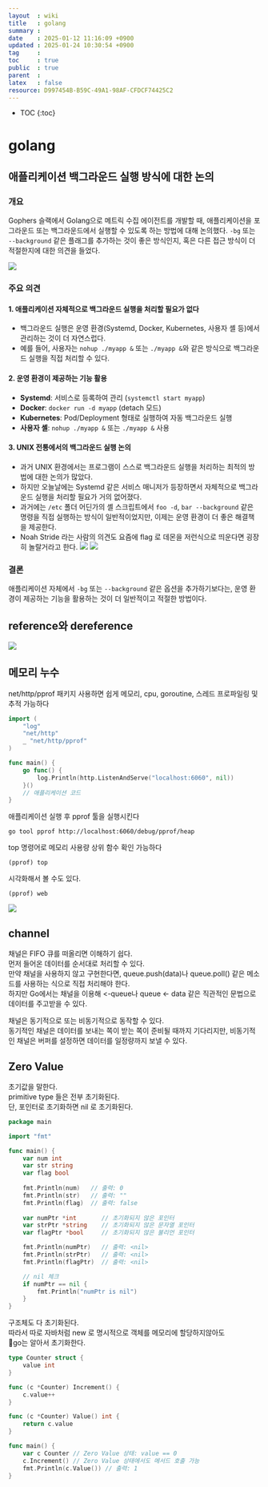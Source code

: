 ```yaml
---
layout  : wiki
title   : golang
summary : 
date    : 2025-01-12 11:16:09 +0900
updated : 2025-01-24 10:30:54 +0900
tag     : 
toc     : true
public  : true
parent  : 
latex   : false
resource: D997454B-B59C-49A1-98AF-CFDCF74425C2
---
```

* TOC
{:toc}

# golang

## 애플리케이션 백그라운드 실행 방식에 대한 논의

### 개요  

Gophers 슬랙에서 Golang으로 메트릭 수집 에이전트를 개발할 때, 애플리케이션을 포그라운드 또는 백그라운드에서 실행할 수 있도록 하는 방법에 대해 논의했다. `-bg` 또는 `--background` 같은 플래그를 추가하는 것이 좋은 방식인지, 혹은 다른 접근 방식이 더 적절한지에 대한 의견을 들었다.  

![](/resource/img/kyupid-2025-02-04-001085-e3Fg0BSh.png)
### 주요 의견  

#### 1. 애플리케이션 자체적으로 백그라운드 실행을 처리할 필요가 없다  
- 백그라운드 실행은 운영 환경(Systemd, Docker, Kubernetes, 사용자 셸 등)에서 관리하는 것이 더 자연스럽다.  
- 예를 들어, 사용자는 `nohup ./myapp &` 또는 `./myapp &`와 같은 방식으로 백그라운드 실행을 직접 처리할 수 있다.  

#### 2. 운영 환경이 제공하는 기능 활용  
- **Systemd**: 서비스로 등록하여 관리 (`systemctl start myapp`)  
- **Docker**: `docker run -d myapp` (detach 모드)  
- **Kubernetes**: Pod/Deployment 형태로 실행하여 자동 백그라운드 실행  
- **사용자 셸**: `nohup ./myapp &` 또는 `./myapp &` 사용  

#### 3. UNIX 전통에서의 백그라운드 실행 논의  
- 과거 UNIX 환경에서는 프로그램이 스스로 백그라운드 실행을 처리하는 최적의 방법에 대한 논의가 많았다.  
- 하지만 오늘날에는 Systemd 같은 서비스 매니저가 등장하면서 자체적으로 백그라운드 실행을 처리할 필요가 거의 없어졌다.  
- 과거에는 `/etc` 폴더 어딘가의 셸 스크립트에서 `foo -d`, `bar --background` 같은 명령을 직접 실행하는 방식이 일반적이었지만, 이제는 운영 환경이 더 좋은 해결책을 제공한다.  
- Noah Stride 라는 사람의 의견도 요즘에 flag 로 데몬을 저런식으로 띄운다면 굉장히 놀랄거라고 한다.
![](/resource/img/kyupid-2025-02-04-001087-VjQFT9Me.png)
![](/resource/img/kyupid-2025-02-04-001086-l0h4vBiR.png)
### 결론  

애플리케이션 자체에서 `-bg` 또는 `--background` 같은 옵션을 추가하기보다는, 운영 환경이 제공하는 기능을 활용하는 것이 더 일반적이고 적절한 방법이다.

## reference와 dereference

![](/resource/img/kyupid-2025-01-24-001069-SwbzJSg3.png)

## 메모리 누수

net/http/pprof 패키지 사용하면 쉽게 메모리, cpu, goroutine, 스레드 프로파일링 및 추적 가능하다  

```go
import (
    "log"
    "net/http"
    _ "net/http/pprof"
)

func main() {
    go func() {
        log.Println(http.ListenAndServe("localhost:6060", nil))
    }()
    // 애플리케이션 코드
}
```

애플리케이션 실행 후 pprof 툴을 실행시킨다
```
go tool pprof http://localhost:6060/debug/pprof/heap
```

top 명령어로 메모리 사용량 상위 함수 확인 가능하다
```
(pprof) top
```

시각화해서 볼 수도 있다.
```
(pprof) web
```
![](/resource/img/kyupid-2025-01-23-001063-iJL3DArv.png)
## channel 

채널은 FIFO 큐를 떠올리면 이해하기 쉽다.  
먼저 들어온 데이터를 순서대로 처리할 수 있다.  
만약 채널을 사용하지 않고 구현한다면, queue.push(data)나 queue.poll() 같은 메소드를 사용하는 식으로 직접 처리해야 한다.  
하지만 Go에서는 채널을 이용해 <-queue나 queue <- data 같은 직관적인 문법으로 데이터를 주고받을 수 있다.  

채널은 동기적으로 또는 비동기적으로 동작할 수 있다.  
동기적인 채널은 데이터를 보내는 쪽이 받는 쪽이 준비될 때까지 기다리지만, 비동기적인 채널은 버퍼를 설정하면 데이터를 일정량까지 보낼 수 있다.  

## Zero Value

초기값을 말한다.  
primitive type 들은 전부 초기화된다.  
단, 포인터로 초기화하면 nil 로 초기화된다.
```go
package main

import "fmt"

func main() {
	var num int       
    var str string    
    var flag bool     
    
    fmt.Println(num)   // 출력: 0
    fmt.Println(str)   // 출력: ""
    fmt.Println(flag)  // 출력: false
    
    var numPtr *int       // 초기화되지 않은 포인터
    var strPtr *string    // 초기화되지 않은 문자열 포인터
    var flagPtr *bool     // 초기화되지 않은 불리언 포인터

    fmt.Println(numPtr)   // 출력: <nil>
    fmt.Println(strPtr)   // 출력: <nil>
    fmt.Println(flagPtr)  // 출력: <nil>

    // nil 체크
    if numPtr == nil {
        fmt.Println("numPtr is nil")
    }
}
```
구조체도 다 초기화된다.  
따라서 따로 자바처럼 new 로 명시적으로 객체를 메모리에 할당하지않아도  
go는 알아서 초기화한다.
```go
type Counter struct {
    value int
}

func (c *Counter) Increment() {
    c.value++
}

func (c *Counter) Value() int {
    return c.value
}

func main() {
    var c Counter // Zero Value 상태: value == 0
    c.Increment() // Zero Value 상태에서도 메서드 호출 가능
    fmt.Println(c.Value()) // 출력: 1
}
```